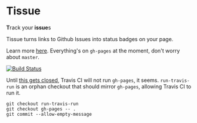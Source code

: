 Tissue
======
**T**rack your **issue**s

Tissue turns links to Github Issues into status badges on your page. 

Learn more [here](http://stenington.github.com/tissue).
Everything's on `gh-pages` at the moment, don't worry about `master`.

[![Build Status](https://secure.travis-ci.org/stenington/tissue.png?branch=run-travis-run)](http://travis-ci.org/stenington/tissue)

Until [this gets closed](https://github.com/travis-ci/travis-ci/issues/476), Travis CI will not run `gh-pages`, it seems.
`run-travis-run` is an orphan checkout that should mirror `gh-pages`, allowing Travis CI to run it.

    git checkout run-travis-run
    git checkout gh-pages -- .
    git commit --allow-empty-message
